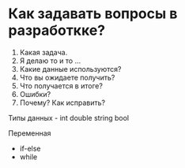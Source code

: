# Как задавать вопросы в разработкке?
1. Какая задача.
2. Я делаю то и то ...
3. Какие данные используются?
4. Что вы ожидаете получить?
5. Что получается в итоге?
6. Ошибки?
7. Почему? Как исправить?

Типы данных - int double string bool

Переменная
- if-else
- while
